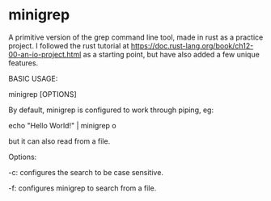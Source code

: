 # minigrep
A primitive version of the grep command line tool,
made in rust as a practice project. I followed the rust tutorial
at https://doc.rust-lang.org/book/ch12-00-an-io-project.html
as a starting point, but have also added a few unique features.

BASIC USAGE:

minigrep [OPTIONS] <query> <file path>

By default, minigrep is configured to work through piping, eg:

echo "Hello World!" | minigrep o

but it can also read from a file.

Options:

-c: configures the search to be case sensitive.

-f: configures minigrep to search from a file.
